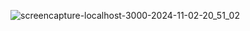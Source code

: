 ![screencapture-localhost-3000-2024-11-02-20_51_02](https://github.com/user-attachments/assets/e5d40413-a8e3-4481-a3c5-c57f2c8306c7)
